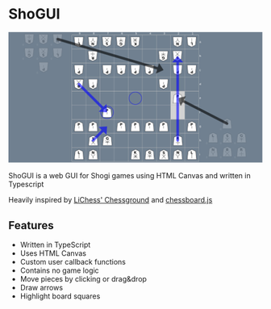 # ShoGUI

![ShoGUI screenshot](/screenshot/screenshot.png)

ShoGUI is a web GUI for Shogi games using HTML Canvas and written in Typescript

Heavily inspired by [LiChess' Chessground](https://github.com/ornicar/chessground) and [chessboard.js](https://github.com/oakmac/chessboardjs)

## Features

- Written in TypeScript
- Uses HTML Canvas
- Custom user callback functions
- Contains no game logic
- Move pieces by clicking or drag&drop
- Draw arrows
- Highlight board squares
